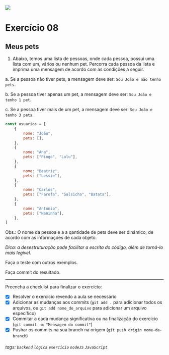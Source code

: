 ![](https://i.imgur.com/xG74tOh.png)

# Exercício 08

## Meus pets

1. Abaixo, temos uma lista de pessoas, onde cada pessoa, possui uma lista com um, vários ou nenhum pet. Percorra cada pessoa da lista e imprima uma mensagem de acordo com as condições a seguir.

a. Se a pessoa não tiver pets, a mensagem deve ser: `Sou João e não tenho pets`.

b. Se a pessoa tiver apenas um pet, a mensagem deve ser: `Sou João e tenho 1 pet`.

c. Se a pessoa tiver mais de um pet, a mensagem deve ser: `Sou João e tenho 3 pets`.

```javascript
const usuarios = [
    {
        nome: "João",
        pets: [],
    },
    {
        nome: "Ana",
        pets: ["Pingo", "Lulu"],
    },
    {
        nome: "Beatriz",
        pets: ["Lessie"],
    },
    {
        nome: "Carlos",
        pets: ["Farofa", "Salsicha", "Batata"],
    },
    {
        nome: "Antonio",
        pets: ["Naninha"],
    },
]
```

Obs.: O nome da pessoa e a a qantidade de pets deve ser dinâmico, de acordo com as informações de cada objeto.

_Dica: a desestruturação pode facilitar a escrita do código, além de torná-lo mais legível._

Faça o teste com outros exemplos.

Faça commit do resultado.

---

Preencha a checklist para finalizar o exercício:

-   [X] Resolver o exercício revendo a aula se necessário
-   [X] Adicionar as mudanças aos commits (`git add .` para adicionar todos os arquivos, ou `git add nome_do_arquivo` para adicionar um arquivo específico)
-   [X] Commitar a cada mudança significativa ou na finalização do exercício (`git commit -m "Mensagem do commit"`)
-   [X] Pushar os commits na sua branch na origem (`git push origin nome-da-branch`)

###### tags: `backend` `lógica` `exercício` `nodeJS` `JavaScript`
